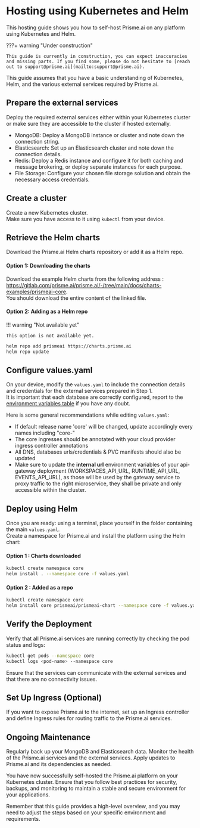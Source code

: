 # Hosting using Kubernetes and Helm

This hosting guide shows you how to self-host Prisme.ai on any platform using Kubernetes and Helm.  

???+ warning "Under construction"
    
    This guide is currently in construction, you can expect inaccuracies and missing parts. If you find some, please do not hesitate to [reach out to support@prisme.ai](mailto:support@prisme.ai). 

This guide assumes that you have a basic understanding of Kubernetes, Helm, and the various external services required by Prisme.ai.

## Prepare the external services

Deploy the required external services either within your Kubernetes cluster or make sure they are accessible to the cluster if hosted externally.

- MongoDB: Deploy a MongoDB instance or cluster and note down the connection string.
- Elasticsearch: Set up an Elasticsearch cluster and note down the connection details.
- Redis: Deploy a Redis instance and configure it for both caching and message brokering, or deploy separate instances for each purpose.
- File Storage: Configure your chosen file storage solution and obtain the necessary access credentials.

## Create a cluster

Create a new Kubernetes cluster.  
Make sure you have access to it using `kubectl` from your device.  


## Retrieve the Helm charts
Download the Prisme.ai Helm charts repository or add it as a Helm repo.

#### Option 1: Downloading the charts

Download the example Helm charts from the following address : https://gitlab.com/prisme.ai/prisme.ai/-/tree/main/docs/charts-examples/prismeai-core.   
You should download the entire content of the linked file.

#### Option 2: Adding as a Helm repo

!!! warning "Not available yet"

    This option is not available yet.

```sh
helm repo add prismeai https://charts.prisme.ai
helm repo update
```

## Configure values.yaml

On your device, modify the `values.yaml` to include the connection details and credentials for the external services prepared in Step 1.  
It is important that each database are correctly configured, report to the [environment variables table](../../configuration/environment-variables.md) if you have any doubt.      

Here is some general recommendations while editing `values.yaml`: 
- If default release name 'core' will be changed, update accordingly every names including "core-"  
- The core ingresses should be annotated with your cloud provider ingress controller annotations  
- All DNS, databases urls/credentials & PVC manifests should also be updated 
- Make sure to update the **internal url** environment variables of your api-gateway deployment (WORKSPACES_API_URL, RUNTIME_API_URL, EVENTS_API_URL), as those will be used by the gateway service to proxy traffic to the right microservice, they shall be private and only accessible within the cluster.

## Deploy using Helm
Once you are ready: using a terminal, place yourself in the folder containing the main `values.yaml`.  
Create a namespace for Prisme.ai and install the platform using the Helm chart:  

#### Option 1 : Charts downloaded
```sh
kubectl create namespace core
helm install . --namespace core -f values.yaml 
```

#### Option 2 : Added as a repo
```sh
kubectl create namespace core
helm install core prismeai/prismeai-chart --namespace core -f values.yaml
```

## Verify the Deployment
Verify that all Prisme.ai services are running correctly by checking the pod status and logs:  

```sh
kubectl get pods --namespace core
kubectl logs <pod-name> --namespace core
```

Ensure that the services can communicate with the external services and that there are no connectivity issues.

## Set Up Ingress (Optional)
If you want to expose Prisme.ai to the internet, set up an Ingress controller and define Ingress rules for routing traffic to the Prisme.ai services.

## Ongoing Maintenance
Regularly back up your MongoDB and Elasticsearch data. Monitor the health of the Prisme.ai services and the external services. Apply updates to Prisme.ai and its dependencies as needed.

You have now successfully self-hosted the Prisme.ai platform on your Kubernetes cluster. Ensure that you follow best practices for security, backups, and monitoring to maintain a stable and secure environment for your applications.

Remember that this guide provides a high-level overview, and you may need to adjust the steps based on your specific environment and requirements.